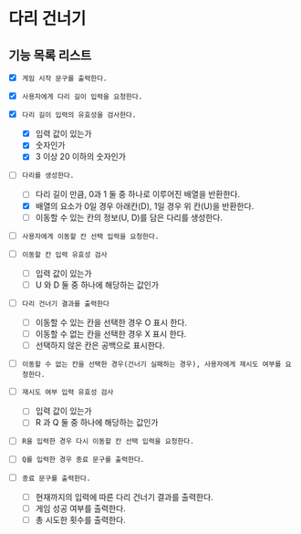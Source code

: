 # 다리 건너기

## 기능 목록 리스트

- [x] `게임 시작 문구를 출력한다.`

- [x] `사용자에게 다리 길이 입력을 요청한다.`

- [x] `다리 길이 입력의 유효성을 검사한다.`

  - [x] 입력 값이 있는가
  - [x] 숫자인가
  - [x] 3 이상 20 이하의 숫자인가

- [ ] `다리를 생성한다.`

  - [ ] 다리 길이 만큼, 0과 1 둘 중 하나로 이루어진 배열을 반환한다.
  - [x] 배열의 요소가 0일 경우 아래칸(D), 1일 경우 위 칸(U)을 반환한다.
  - [ ] 이동할 수 있는 칸의 정보(U, D)를 담은 다리를 생성한다.

- [ ] `사용자에게 이동할 칸 선택 입력을 요청한다.`

- [ ] `이동할 칸 입력 유효성 검사`

  - [ ] 입력 값이 있는가
  - [ ] U 와 D 둘 중 하나에 해당하는 값인가

- [ ] `다리 건너기 결과를 출력한다`

  - [ ] 이동할 수 있는 칸을 선택한 경우 O 표시 한다.
  - [ ] 이동할 수 없는 칸을 선택한 경우 X 표시 한다.
  - [ ] 선택하지 않은 칸은 공백으로 표시한다.

- [ ] `이동할 수 없는 칸을 선택한 경우(건너기 실패하는 경우), 사용자에게 재시도 여부를 요청한다.`

- [ ] `재시도 여부 입력 유효성 검사`

  - [ ] 입력 값이 있는가
  - [ ] R 과 Q 둘 중 하나에 해당하는 값인가

- [ ] `R을 입력한 경우 다시 이동할 칸 선택 입력을 요청한다.`

- [ ] `Q를 입력한 경우 종료 문구를 출력한다.`

- [ ] `종료 문구를 출력한다.`

  - [ ] 현재까지의 입력에 따른 다리 건너기 결과를 출력한다.
  - [ ] 게임 성공 여부를 출력한다.
  - [ ] 총 시도한 횟수를 출력한다.
